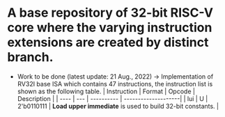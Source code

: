 # A base repository of 32-bit RISC-V core where the varying instruction extensions are created by distinct branch.

* Work to be done (latest update: 21 Aug., 2022) -> Implementation of  RV32I base ISA which contains 47 instructions, the instruction list is shown as the following table.
| Instruction | Format | Opcode | Description |
| ---- | --- | ---------- | --------------------|
| lui | U | 2'b0110111 | **Load upper immediate** is used to build 32-bit constants. |
